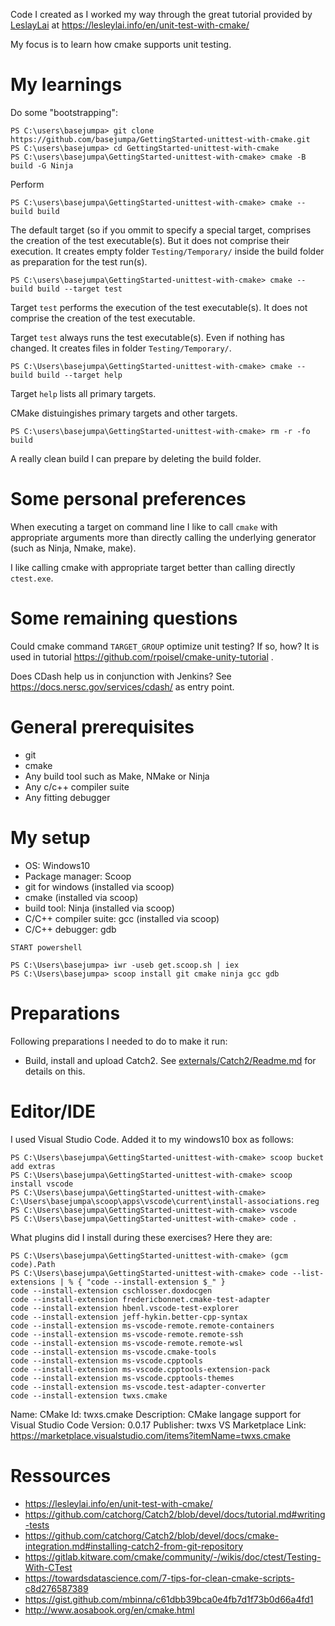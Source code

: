 
Code I created as I worked my way through the great tutorial provided by [LeslayLai](https://github.com/LesleyLai/LesleyLai) at https://lesleylai.info/en/unit-test-with-cmake/

My focus is to learn how cmake supports unit testing.



# My learnings

Do some "bootstrapping":
```
PS C:\users\basejumpa> git clone https://github.com/basejumpa/GettingStarted-unittest-with-cmake.git
PS C:\users\basejumpa> cd GettingStarted-unittest-with-cmake
PS C:\users\basejumpa\GettingStarted-unittest-with-cmake> cmake -B build -G Ninja
```

Perform
``` 
PS C:\users\basejumpa\GettingStarted-unittest-with-cmake> cmake --build build
```

The default target (so if you ommit to specify a special target, comprises the creation of the test executable(s). But it does not comprise their execution. It creates empty folder `Testing/Temporary/` inside the build folder as preparation for the test run(s).

```
PS C:\users\basejumpa\GettingStarted-unittest-with-cmake> cmake --build build --target test
```

Target `test` performs the execution of the test executable(s). It does not comprise the creation of the test executable. 

Target `test` always runs the test executable(s). Even if nothing has changed.
It creates files in folder `Testing/Temporary/`.


```
PS C:\Users\basejumpa\GettingStarted-unittest-with-cmake> cmake --build build --target help
```

Target `help` lists all primary targets.

CMake distuingishes primary targets and other targets.


```
PS C:\users\basejumpa\GettingStarted-unittest-with-cmake> rm -r -fo build
```

A really clean build I can prepare by deleting the build folder.

# Some personal preferences 

When executing a target on command line I like to call `cmake` with appropriate arguments more than directly calling the underlying generator (such as Ninja, Nmake, make).

I like calling cmake with appropriate target better than calling directly `ctest.exe`. 

# Some remaining questions

Could cmake command `TARGET_GROUP` optimize unit testing? If so, how? It is used in tutorial  https://github.com/rpoisel/cmake-unity-tutorial .

Does CDash help us in conjunction with Jenkins? See https://docs.nersc.gov/services/cdash/ as entry point.

# General prerequisites
* git
* cmake
* Any build tool such as Make, NMake or Ninja
* Any c/c++ compiler suite
* Any fitting debugger


# My setup
* OS: Windows10
* Package manager: Scoop
* git for windows (installed via scoop)
* cmake (installed via scoop)
* build tool: Ninja (installed via scoop)
* C/C++ compiler suite: gcc (installed via scoop)
* C/C++ debugger: gdb

```
START powershell

PS C:\Users\basejumpa> iwr -useb get.scoop.sh | iex
PS C:\Users\basejumpa> scoop install git cmake ninja gcc gdb
```

# Preparations

Following preparations I needed to do to make it run:

* Build, install and upload Catch2. See [externals/Catch2/Readme.md](externals/Catch2/Readme.md) for details on this.

# Editor/IDE

I used Visual Studio Code. Added it to my windows10 box as follows:

```
PS C:\Users\basejumpa\GettingStarted-unittest-with-cmake> scoop bucket add extras
PS C:\Users\basejumpa\GettingStarted-unittest-with-cmake> scoop install vscode
PS C:\Users\basejumpa\GettingStarted-unittest-with-cmake> C:\Users\basejumpa\scoop\apps\vscode\current\install-associations.reg
PS C:\Users\basejumpa\GettingStarted-unittest-with-cmake> vscode
PS C:\Users\basejumpa\GettingStarted-unittest-with-cmake> code .
```

What plugins did I install during these exercises? Here they are:

```
PS C:\Users\basejumpa\GettingStarted-unittest-with-cmake> (gcm code).Path
PS C:\Users\basejumpa\GettingStarted-unittest-with-cmake> code --list-extensions | % { "code --install-extension $_" }
code --install-extension cschlosser.doxdocgen
code --install-extension fredericbonnet.cmake-test-adapter
code --install-extension hbenl.vscode-test-explorer
code --install-extension jeff-hykin.better-cpp-syntax
code --install-extension ms-vscode-remote.remote-containers
code --install-extension ms-vscode-remote.remote-ssh
code --install-extension ms-vscode-remote.remote-wsl
code --install-extension ms-vscode.cmake-tools
code --install-extension ms-vscode.cpptools
code --install-extension ms-vscode.cpptools-extension-pack
code --install-extension ms-vscode.cpptools-themes
code --install-extension ms-vscode.test-adapter-converter
code --install-extension twxs.cmake
```

Name: CMake
Id: twxs.cmake
Description: CMake langage support for Visual Studio Code
Version: 0.0.17
Publisher: twxs
VS Marketplace Link: https://marketplace.visualstudio.com/items?itemName=twxs.cmake

# Ressources

* https://lesleylai.info/en/unit-test-with-cmake/
* https://github.com/catchorg/Catch2/blob/devel/docs/tutorial.md#writing-tests
* https://github.com/catchorg/Catch2/blob/devel/docs/cmake-integration.md#installing-catch2-from-git-repository
* https://gitlab.kitware.com/cmake/community/-/wikis/doc/ctest/Testing-With-CTest
* https://towardsdatascience.com/7-tips-for-clean-cmake-scripts-c8d276587389
* https://gist.github.com/mbinna/c61dbb39bca0e4fb7d1f73b0d66a4fd1
* http://www.aosabook.org/en/cmake.html
